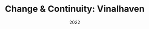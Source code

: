 ---
layout: project
type: project
draft: false
image: img/vinalhaven/vinalhaven.png
title: "Change & Continuity: Vinalhaven"
date: 2022
published: true
labels:
  - Cinematography
  - Directing
  - Storytelling

summary: "Documentary that explores the past, present, and future of a Maine island community whose economy and ecology are under threat"
projecturl: https://www.bowdoin.edu/news/2021/12/ecocinema-class-student-films.html
---